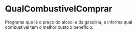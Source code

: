 # QualCombustivelComprar

Programa que lê o preço do alcool e da gasolina, e informa qual combustivel tem o melhor custo x beneficio.